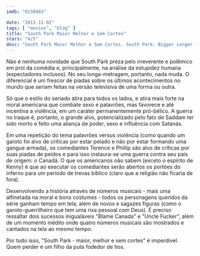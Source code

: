 ```yaml
---
imdb: "0158983"

date: "2013-11-02"
tags: [ "movies", "blog" ]
title: "South Park Maior Melhor e Sem Cortes"
stars: "4/5"
desc: "South Park Maior Melhor e Sem Cortes. South Park: Bigger Longer & Uncut (USA, 1999). Dirigido por Trey Parker. Escrito por Trey Parker, Matt Stone, Trey Parker, Matt Stone, Pam Brady. Com Trey Parker, Matt Stone, Mary Kay Bergman, Isaac Hayes, Jesse Brant Howell, Anthony Cross-Thomas, Franchesca Clifford, Bruce Howell, Deb Adair."
---
```

Não é nenhuma novidade que South Park preza pelo irreverente e polêmico em prol da comédia e, principalmente, na análise da estupidez humana (espectadores inclusos). No seu longa-metragem, portanto, nada muda. O diferencial é um frescor de piadas sobre os últimos acontecimentos no mundo que seriam feitas na versão televisiva de uma forma ou outra.

Só que o estilo do seriado atira para todos os lados, e atira mais forte na moral americana que combate sexo e palavrões, mas favorece e até incentiva a violência, em um caráter permanentemente pró-bélico. A guerra no Iraque é, portanto, o grande alvo, potencializado pelo fato de Saddam ter sido morto e feito uma aliança de poder, sexo e influência com Satanás.

Em uma repetição do tema palavrões versus violência (como quando um garoto foi alvo de críticas por estar pelado e não por estar formando uma gangue armada), os comediantes Terence e Phillip são alvo de críticas por suas piadas de peidos e para isso instaura-se uma guerra contra seu país de origem: o Canadá. O que os americanos não sabem (exceto o espírito de Kenny) é que ao executar os comediantes serão abertos os portões do inferno para um período de trevas bíblico (claro que a religião não ficaria de fora).

Desenvolvendo a história através de números musicais - mais uma alfinetada na moral e bons costumes - todos os personagens queridos da série ganham tempo em tela, além de novos e sagazes figuras (como o garoto-guerrilheiro que tem uma rixa pessoal com Deus). É preciso ressaltar dois sucessos inigualáveis "Blame Canada" e "Uncle Fucker", além de um momento inédito onde quatro números musicais são mostrados e cantados na tela ao mesmo tempo.

Por tudo isso, "South Park - maior, melhor e sem cortes" é imperdível. Quem perder é um filho da puta fodedor de tios.


